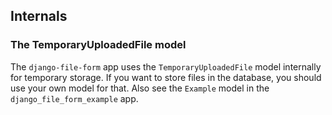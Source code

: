 ## Internals

### The TemporaryUploadedFile model

The `django-file-form` app uses the `TemporaryUploadedFile` model internally for temporary storage. If you want to store files in the database, you should use
your own model for that. Also see the `Example` model in the `django_file_form_example` app.
